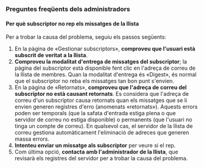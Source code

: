 ### Preguntes freqüents dels administradors

#### Per què subscriptor no rep els missatges de la llista

Per a trobar la causa del problema, seguiu els passos següents:

1.  En la pàgina de «Gestionar subscriptors», **comproveu que l'usuari està subscrit de veritat a la llista**.
2.  **Comproveu la modalitat d'entrega de missatges del subscriptor**; la pàgina del subscriptor està disponible fent clic en l'adreça de correu de la llista de membres. Quan la modalitat d'entrega és «Digest», és normal que el subscriptor no reba els missatges tan bon punt s'envien.
3.  En la pàgina de «Retornats», **comproveu que l'adreça de correu del subscriptor no està causant retornats**. Es considera que l'adreça de correu d'un subscriptor causa retornats quan els missatges que se li envien generen registres d'erro (anomenats «retornats»). Aquests errors poden ser temporals (que la safata d'entrada estiga plena o que servidor de correu no estiga disponible) o permanents (que l'usuari no tinga un compte de correu). En qualsevol cas, el servidor de la llista de correu gestiona automàticament l'eliminació de adreces que generen massa errors.
4.  **Intenteu enviar un missatge als subscriptor** per veure si el rep.
5.  Com última opció, **contacta amb l'administrador de la llista**, que revisarà els registres del servidor per a trobar la causa del problema.

